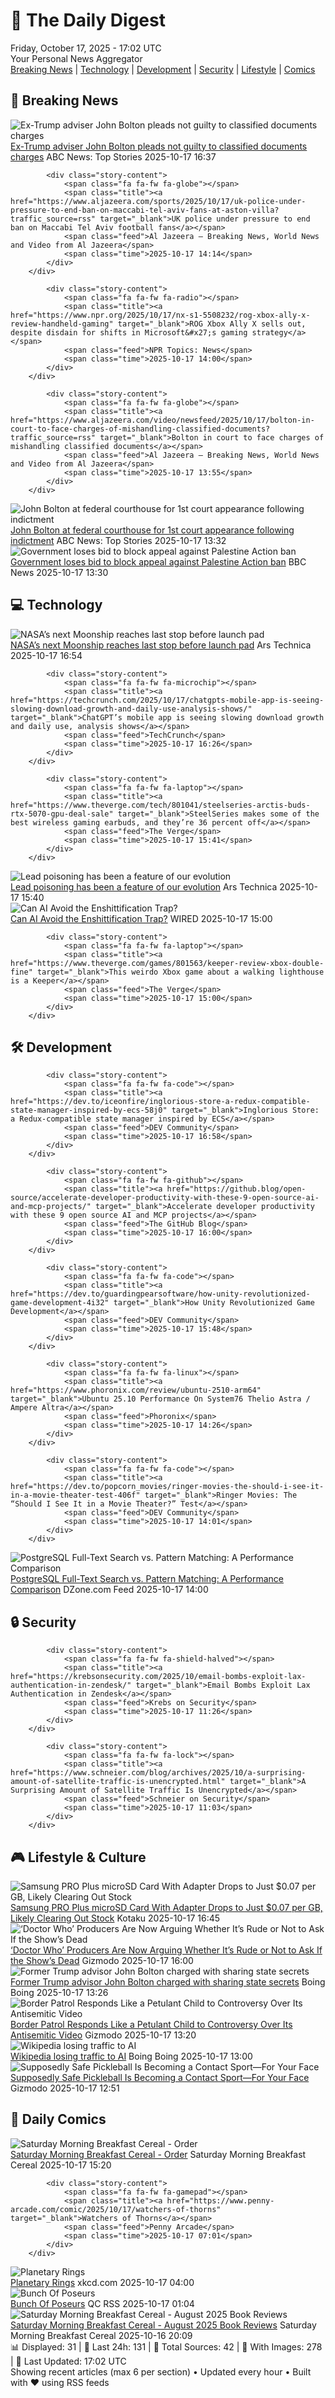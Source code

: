 <!-- Processing 54 RSS feeds at 2025-10-17 17:01:53 UTC -->
<!-- Processing: XKCD -->
<!-- Processing: Saturday Morning Breakfast Cereal -->
<!-- Processing: Poorly Drawn Lines -->
<!-- Processing: Questionable Content -->
<!-- Processing: CNN Top Stories -->
<!-- Processing: CBC News -->
<!-- Error processing https://rss.cbc.ca/lineup/topstories.xml: The read operation timed out -->
<!-- Processing: Reuters Top News -->
<!-- Processing: ABC News Breaking -->
<!-- Processing: Guardian World News -->
<!-- Processing: TechCrunch -->
<!-- Processing: Ars Technica -->
<!-- Processing: O'Reilly Radar -->
<!-- Processing: WIRED -->
<!-- Processing: Hacker News -->
<!-- Processing: Dev.to -->
<!-- Processing: StackOverflow Blog -->
<!-- Processing: It's FOSS -->
<!-- Processing: DistroWatch -->
<!-- Processing: Linux.com -->
<!-- Processing: Red Hat Blog -->
<!-- Processing: Ubuntu Blog -->
<!-- Processing: GitHub Blog -->
<!-- Processing: GitLab Blog -->
<!-- Processing: InfoQ -->
<!-- Processing: Coding Horror -->
<!-- Processing: Kotaku -->
<!-- Processing: Krebs on Security -->
<!-- Processing: Schneier on Security -->
<!-- Generated 9 new posts out of 28 feeds processed -->
<div class="newspaper-header">
    <h1 class="newspaper-title">📰 The Daily Digest</h1>
    <div class="newspaper-date">Friday, October 17, 2025 - 17:02 UTC</div>
    <div class="newspaper-subtitle">Your Personal News Aggregator</div>
</div>

<div class="newspaper-nav">
    <a href="#breaking">Breaking News</a> |
    <a href="#tech">Technology</a> |
    <a href="#dev">Development</a> |
    <a href="#security">Security</a> |
    <a href="#lifestyle">Lifestyle</a> |
    <a href="#webcomics">Comics</a>
</div>

<div class="news-section breaking-news" id="breaking">
<h2 class="section-header">🚨 Breaking News</h2>
<div class="stories-container">
<div class="story">
            <img src="https://s.abcnews.com/images/US/USA-TRUMP-BOLTON_1760706688274_hpMain_4x3t_384.jpg" alt="Ex-Trump adviser John Bolton pleads not guilty to classified documents charges" class="story-image" loading="lazy" onerror="this.style.display='none'">
            <div class="story-content">
                <span class="fa fa-fw fa-tv"></span>
                <span class="title"><a href="https://abcnews.go.com/US/john-bolton-federal-courthouse-1st-court-appearance-indictment/story?id=126613130" target="_blank">Ex-Trump adviser John Bolton pleads not guilty to classified documents charges</a></span>
                <span class="feed">ABC News: Top Stories</span>
                <span class="time">2025-10-17 16:37</span>
            </div>
        </div>
<div class="story">
            
            <div class="story-content">
                <span class="fa fa-fw fa-globe"></span>
                <span class="title"><a href="https://www.aljazeera.com/sports/2025/10/17/uk-police-under-pressure-to-end-ban-on-maccabi-tel-aviv-fans-at-aston-villa?traffic_source=rss" target="_blank">UK police under pressure to end ban on Maccabi Tel Aviv football fans</a></span>
                <span class="feed">Al Jazeera – Breaking News, World News and Video from Al Jazeera</span>
                <span class="time">2025-10-17 14:14</span>
            </div>
        </div>
<div class="story">
            
            <div class="story-content">
                <span class="fa fa-fw fa-radio"></span>
                <span class="title"><a href="https://www.npr.org/2025/10/17/nx-s1-5508232/rog-xbox-ally-x-review-handheld-gaming" target="_blank">ROG Xbox Ally X sells out, despite disdain for shifts in Microsoft&#x27;s gaming strategy</a></span>
                <span class="feed">NPR Topics: News</span>
                <span class="time">2025-10-17 14:00</span>
            </div>
        </div>
<div class="story">
            
            <div class="story-content">
                <span class="fa fa-fw fa-globe"></span>
                <span class="title"><a href="https://www.aljazeera.com/video/newsfeed/2025/10/17/bolton-in-court-to-face-charges-of-mishandling-classified-documents?traffic_source=rss" target="_blank">Bolton in court to face charges of mishandling classified documents</a></span>
                <span class="feed">Al Jazeera – Breaking News, World News and Video from Al Jazeera</span>
                <span class="time">2025-10-17 13:55</span>
            </div>
        </div>
<div class="story">
            <img src="https://s.abcnews.com/images/US/USA-TRUMP-BOLTON_1760706688274_hpMain_4x3t_384.jpg" alt="John Bolton at federal courthouse for 1st court appearance following indictment" class="story-image" loading="lazy" onerror="this.style.display='none'">
            <div class="story-content">
                <span class="fa fa-fw fa-tv"></span>
                <span class="title"><a href="https://abcnews.go.com/US/john-bolton-federal-courthouse-1st-court-appearance-indictment/story?id=126613130" target="_blank">John Bolton at federal courthouse for 1st court appearance following indictment</a></span>
                <span class="feed">ABC News: Top Stories</span>
                <span class="time">2025-10-17 13:32</span>
            </div>
        </div>
<div class="story">
            <img src="https://ichef.bbci.co.uk/ace/standard/240/cpsprodpb/eb3a/live/84b20170-ab5a-11f0-ba75-093eca1ac29b.jpg" alt="Government loses bid to block appeal against Palestine Action ban" class="story-image" loading="lazy" onerror="this.style.display='none'">
            <div class="story-content">
                <span class="fa fa-fw fa-flag"></span>
                <span class="title"><a href="https://www.bbc.com/news/articles/ce9dg5v43vmo?at_medium=RSS&at_campaign=rss" target="_blank">Government loses bid to block appeal against Palestine Action ban</a></span>
                <span class="feed">BBC News</span>
                <span class="time">2025-10-17 13:30</span>
            </div>
        </div>
</div>
</div>
<div class="news-section tech-news" id="tech">
<h2 class="section-header">💻 Technology</h2>
<div class="stories-container">
<div class="story">
            <img src="https://cdn.arstechnica.net/wp-content/uploads/2025/10/orion_transfer_artii-500x500.jpg" alt="NASA’s next Moonship reaches last stop before launch pad" class="story-image" loading="lazy" onerror="this.style.display='none'">
            <div class="story-content">
                <span class="fa fa-fw fa-cog"></span>
                <span class="title"><a href="https://arstechnica.com/space/2025/10/nasas-next-moonship-reaches-last-stop-before-launch-pad/" target="_blank">NASA’s next Moonship reaches last stop before launch pad</a></span>
                <span class="feed">Ars Technica</span>
                <span class="time">2025-10-17 16:54</span>
            </div>
        </div>
<div class="story">
            
            <div class="story-content">
                <span class="fa fa-fw fa-microchip"></span>
                <span class="title"><a href="https://techcrunch.com/2025/10/17/chatgpts-mobile-app-is-seeing-slowing-download-growth-and-daily-use-analysis-shows/" target="_blank">ChatGPT’s mobile app is seeing slowing download growth and daily use, analysis shows</a></span>
                <span class="feed">TechCrunch</span>
                <span class="time">2025-10-17 16:26</span>
            </div>
        </div>
<div class="story">
            
            <div class="story-content">
                <span class="fa fa-fw fa-laptop"></span>
                <span class="title"><a href="https://www.theverge.com/tech/801041/steelseries-arctis-buds-rtx-5070-gpu-deal-sale" target="_blank">SteelSeries makes some of the best wireless gaming earbuds, and they’re 36 percent off</a></span>
                <span class="feed">The Verge</span>
                <span class="time">2025-10-17 15:41</span>
            </div>
        </div>
<div class="story">
            <img src="https://cdn.arstechnica.net/wp-content/uploads/2025/10/GettyImages-1285261327-500x500.jpg" alt="Lead poisoning has been a feature of our evolution" class="story-image" loading="lazy" onerror="this.style.display='none'">
            <div class="story-content">
                <span class="fa fa-fw fa-cog"></span>
                <span class="title"><a href="https://arstechnica.com/science/2025/10/hominins-suffered-lead-poisoning-starting-at-least-2-million-years-ago/" target="_blank">Lead poisoning has been a feature of our evolution</a></span>
                <span class="feed">Ars Technica</span>
                <span class="time">2025-10-17 15:40</span>
            </div>
        </div>
<div class="story">
            <img src="https://media.wired.com/photos/68f1711918f493b619d097f7/master/pass/Backchannel-Corey-Doctorow-Business-1426357474.jpg" alt="Can AI Avoid the Enshittification Trap?" class="story-image" loading="lazy" onerror="this.style.display='none'">
            <div class="story-content">
                <span class="fa fa-fw fa-bolt"></span>
                <span class="title"><a href="https://www.wired.com/story/can-ai-escape-enshittification-trap/" target="_blank">Can AI Avoid the Enshittification Trap?</a></span>
                <span class="feed">WIRED</span>
                <span class="time">2025-10-17 15:00</span>
            </div>
        </div>
<div class="story">
            
            <div class="story-content">
                <span class="fa fa-fw fa-laptop"></span>
                <span class="title"><a href="https://www.theverge.com/games/801563/keeper-review-xbox-double-fine" target="_blank">This weirdo Xbox game about a walking lighthouse is a Keeper</a></span>
                <span class="feed">The Verge</span>
                <span class="time">2025-10-17 15:00</span>
            </div>
        </div>
</div>
</div>
<div class="news-section dev-news" id="dev">
<h2 class="section-header">🛠️ Development</h2>
<div class="stories-container">
<div class="story">
            
            <div class="story-content">
                <span class="fa fa-fw fa-code"></span>
                <span class="title"><a href="https://dev.to/iceonfire/inglorious-store-a-redux-compatible-state-manager-inspired-by-ecs-58j0" target="_blank">Inglorious Store: a Redux-compatible state manager inspired by ECS</a></span>
                <span class="feed">DEV Community</span>
                <span class="time">2025-10-17 16:58</span>
            </div>
        </div>
<div class="story">
            
            <div class="story-content">
                <span class="fa fa-fw fa-github"></span>
                <span class="title"><a href="https://github.blog/open-source/accelerate-developer-productivity-with-these-9-open-source-ai-and-mcp-projects/" target="_blank">Accelerate developer productivity with these 9 open source AI and MCP projects</a></span>
                <span class="feed">The GitHub Blog</span>
                <span class="time">2025-10-17 16:00</span>
            </div>
        </div>
<div class="story">
            
            <div class="story-content">
                <span class="fa fa-fw fa-code"></span>
                <span class="title"><a href="https://dev.to/guardingpearsoftware/how-unity-revolutionized-game-development-4i32" target="_blank">How Unity Revolutionized Game Development</a></span>
                <span class="feed">DEV Community</span>
                <span class="time">2025-10-17 15:48</span>
            </div>
        </div>
<div class="story">
            
            <div class="story-content">
                <span class="fa fa-fw fa-linux"></span>
                <span class="title"><a href="https://www.phoronix.com/review/ubuntu-2510-arm64" target="_blank">Ubuntu 25.10 Performance On System76 Thelio Astra / Ampere Altra</a></span>
                <span class="feed">Phoronix</span>
                <span class="time">2025-10-17 14:26</span>
            </div>
        </div>
<div class="story">
            
            <div class="story-content">
                <span class="fa fa-fw fa-code"></span>
                <span class="title"><a href="https://dev.to/popcorn_movies/ringer-movies-the-should-i-see-it-in-a-movie-theater-test-406f" target="_blank">Ringer Movies: The “Should I See It in a Movie Theater?” Test</a></span>
                <span class="feed">DEV Community</span>
                <span class="time">2025-10-17 14:01</span>
            </div>
        </div>
<div class="story">
            <img src="https://dz2cdn1.dzone.com/thumbnail?fid=18702748&w=600" alt="PostgreSQL Full-Text Search vs. Pattern Matching: A Performance Comparison" class="story-image" loading="lazy" onerror="this.style.display='none'">
            <div class="story-content">
                <span class="fa fa-fw fa-newspaper"></span>
                <span class="title"><a href="https://dzone.com/articles/postgresql-full-text-search-vs-pattern-matching" target="_blank">PostgreSQL Full-Text Search vs. Pattern Matching: A Performance Comparison</a></span>
                <span class="feed">DZone.com Feed</span>
                <span class="time">2025-10-17 14:00</span>
            </div>
        </div>
</div>
</div>
<div class="news-section security-news" id="security">
<h2 class="section-header">🔒 Security</h2>
<div class="stories-container">
<div class="story">
            
            <div class="story-content">
                <span class="fa fa-fw fa-shield-halved"></span>
                <span class="title"><a href="https://krebsonsecurity.com/2025/10/email-bombs-exploit-lax-authentication-in-zendesk/" target="_blank">Email Bombs Exploit Lax Authentication in Zendesk</a></span>
                <span class="feed">Krebs on Security</span>
                <span class="time">2025-10-17 11:26</span>
            </div>
        </div>
<div class="story">
            
            <div class="story-content">
                <span class="fa fa-fw fa-lock"></span>
                <span class="title"><a href="https://www.schneier.com/blog/archives/2025/10/a-surprising-amount-of-satellite-traffic-is-unencrypted.html" target="_blank">A Surprising Amount of Satellite Traffic Is Unencrypted</a></span>
                <span class="feed">Schneier on Security</span>
                <span class="time">2025-10-17 11:03</span>
            </div>
        </div>
</div>
</div>
<div class="news-section lifestyle-news" id="lifestyle">
<h2 class="section-header">🎮 Lifestyle & Culture</h2>
<div class="stories-container">
<div class="story">
            <img src="https://kotaku.com/app/uploads/2025/10/samsung-pro-plus-1280x853.jpg" alt="Samsung PRO Plus microSD Card With Adapter Drops to Just $0.07 per GB, Likely Clearing Out Stock" class="story-image" loading="lazy" onerror="this.style.display='none'">
            <div class="story-content">
                <span class="fa fa-fw fa-gamepad"></span>
                <span class="title"><a href="https://kotaku.com/samsung-pro-plus-microsd-card-with-adapter-drops-to-just-0-07-per-gb-likely-clearing-out-stock-2000635774" target="_blank">Samsung PRO Plus microSD Card With Adapter Drops to Just $0.07 per GB, Likely Clearing Out Stock</a></span>
                <span class="feed">Kotaku</span>
                <span class="time">2025-10-17 16:45</span>
            </div>
        </div>
<div class="story">
            <img src="https://gizmodo.com/app/uploads/2025/10/doctor-who-15th-doctor-reality-war-1280x853.jpg" alt="‘Doctor Who’ Producers Are Now Arguing Whether It’s Rude or Not to Ask If the Show’s Dead" class="story-image" loading="lazy" onerror="this.style.display='none'">
            <div class="story-content">
                <span class="fa fa-fw fa-computer"></span>
                <span class="title"><a href="https://gizmodo.com/doctor-who-jane-tranter-rob-shearman-rude-bbc-disney-2000673593" target="_blank">‘Doctor Who’ Producers Are Now Arguing Whether It’s Rude or Not to Ask If the Show’s Dead</a></span>
                <span class="feed">Gizmodo</span>
                <span class="time">2025-10-17 16:00</span>
            </div>
        </div>
<div class="story">
            <img src="https://i0.wp.com/boingboing.net/wp-content/uploads/2016/11/RTR1FVK1-e1760707921402.jpg?fit=974%2C623&amp;quality=60&amp;ssl=1" alt="Former Trump advisor John Bolton charged with sharing state secrets" class="story-image" loading="lazy" onerror="this.style.display='none'">
            <div class="story-content">
                <span class="fa fa-fw fa-arrow-right"></span>
                <span class="title"><a href="https://boingboing.net/2025/10/17/former-trump-advisor-john-bolton-charged-with-sharing-state-secrets.html" target="_blank">Former Trump advisor John Bolton charged with sharing state secrets</a></span>
                <span class="feed">Boing Boing</span>
                <span class="time">2025-10-17 13:26</span>
            </div>
        </div>
<div class="story">
            <img src="https://gizmodo.com/app/uploads/2025/10/border-patrol-in-chicago-oct.-14-2025-1280x853.jpg" alt="Border Patrol Responds Like a Petulant Child to Controversy Over Its Antisemitic Video" class="story-image" loading="lazy" onerror="this.style.display='none'">
            <div class="story-content">
                <span class="fa fa-fw fa-computer"></span>
                <span class="title"><a href="https://gizmodo.com/border-patrol-responds-like-a-petulant-child-to-controversy-over-its-antisemitic-video-2000673314" target="_blank">Border Patrol Responds Like a Petulant Child to Controversy Over Its Antisemitic Video</a></span>
                <span class="feed">Gizmodo</span>
                <span class="time">2025-10-17 13:20</span>
            </div>
        </div>
<div class="story">
            <img src="https://i0.wp.com/boingboing.net/wp-content/uploads/2025/10/wikipedia.png?fit=1548%2C972&amp;quality=55&amp;ssl=1" alt="Wikipedia losing traffic to AI" class="story-image" loading="lazy" onerror="this.style.display='none'">
            <div class="story-content">
                <span class="fa fa-fw fa-arrow-right"></span>
                <span class="title"><a href="https://boingboing.net/2025/10/17/wikipedia-losing-traffic-to-ai.html" target="_blank">Wikipedia losing traffic to AI</a></span>
                <span class="feed">Boing Boing</span>
                <span class="time">2025-10-17 13:00</span>
            </div>
        </div>
<div class="story">
            <img src="https://gizmodo.com/app/uploads/2025/10/pickleball-1280x853.jpg" alt="Supposedly Safe Pickleball Is Becoming a Contact Sport—For Your Face" class="story-image" loading="lazy" onerror="this.style.display='none'">
            <div class="story-content">
                <span class="fa fa-fw fa-computer"></span>
                <span class="title"><a href="https://gizmodo.com/supposedly-safe-pickleball-is-becoming-a-contact-sport-for-your-face-2000673356" target="_blank">Supposedly Safe Pickleball Is Becoming a Contact Sport—For Your Face</a></span>
                <span class="feed">Gizmodo</span>
                <span class="time">2025-10-17 12:51</span>
            </div>
        </div>
</div>
</div>
<div class="news-section webcomics-section" id="webcomics">
<h2 class="section-header">🎨 Daily Comics</h2>
<div class="stories-container">
<div class="story">
            <img src="https://www.smbc-comics.com/comics/1760645538-20251017.png" alt="Saturday Morning Breakfast Cereal - Order" class="story-image" loading="lazy" onerror="this.style.display='none'">
            <div class="story-content">
                <span class="fa fa-fw fa-smile"></span>
                <span class="title"><a href="https://www.smbc-comics.com/comic/order-2" target="_blank">Saturday Morning Breakfast Cereal - Order</a></span>
                <span class="feed">Saturday Morning Breakfast Cereal</span>
                <span class="time">2025-10-17 15:20</span>
            </div>
        </div>
<div class="story">
            
            <div class="story-content">
                <span class="fa fa-fw fa-gamepad"></span>
                <span class="title"><a href="https://www.penny-arcade.com/comic/2025/10/17/watchers-of-thorns" target="_blank">Watchers of Thorns</a></span>
                <span class="feed">Penny Arcade</span>
                <span class="time">2025-10-17 07:01</span>
            </div>
        </div>
<div class="story">
            <img src="https://imgs.xkcd.com/comics/planetary_rings.png" alt="Planetary Rings" class="story-image" loading="lazy" onerror="this.style.display='none'">
            <div class="story-content">
                <span class="fa fa-fw fa-laugh"></span>
                <span class="title"><a href="https://xkcd.com/3156/" target="_blank">Planetary Rings</a></span>
                <span class="feed">xkcd.com</span>
                <span class="time">2025-10-17 04:00</span>
            </div>
        </div>
<div class="story">
            <img src="http://www.questionablecontent.net/comics/5681.png" alt="Bunch Of Poseurs" class="story-image" loading="lazy" onerror="this.style.display='none'">
            <div class="story-content">
                <span class="fa fa-fw fa-music"></span>
                <span class="title"><a href="http://questionablecontent.net/view.php?comic=5681" target="_blank">Bunch Of Poseurs</a></span>
                <span class="feed">QC RSS</span>
                <span class="time">2025-10-17 01:04</span>
            </div>
        </div>
<div class="story">
            <img src="https://www.smbc-comics.com/comics/1760645300-202510br.png" alt="Saturday Morning Breakfast Cereal - August 2025 Book Reviews" class="story-image" loading="lazy" onerror="this.style.display='none'">
            <div class="story-content">
                <span class="fa fa-fw fa-smile"></span>
                <span class="title"><a href="https://www.smbc-comics.com/comic/august-2025-book-reviews" target="_blank">Saturday Morning Breakfast Cereal - August 2025 Book Reviews</a></span>
                <span class="feed">Saturday Morning Breakfast Cereal</span>
                <span class="time">2025-10-16 20:09</span>
            </div>
        </div>
</div>
</div>

<div class="newspaper-footer">
    <div class="stats">
        📊 Displayed: 31 | 📅 Last 24h: 131 | 📡 Total Sources: 42 | 📸 With Images: 278 |
        🔄 Last Updated: 17:02 UTC
    </div>
    <div class="footer-note">
        Showing recent articles (max 6 per section) • Updated every hour • Built with ❤️ using RSS feeds
    </div>
</div>

